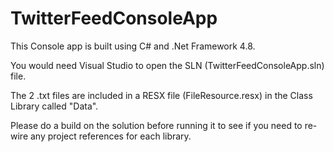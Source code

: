 # TwitterFeedConsoleApp
This Console app is built using C# and .Net Framework 4.8.

You would need Visual Studio to open the SLN (TwitterFeedConsoleApp.sln) file.

The 2 .txt files are included in a RESX file (FileResource.resx) in the Class Library called "Data".

Please do a build on the solution before running it to see if you need to re-wire any project references for each library.

